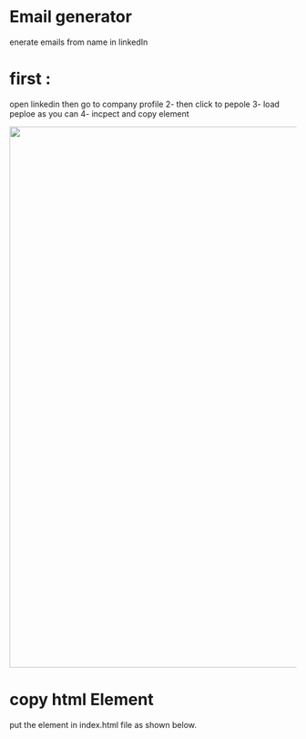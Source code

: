 <h1>Email generator</h1>

<p>enerate emails from name in linkedIn </p>
<h1>first :</h1>
<p>open linkedin then go to company profile 
2- then click to pepole
3- load peploe as you can 
4- incpect and copy element 
</p>

<img src ="data:img/base64/" width="950px">


<h1>copy html Element</h1>
<p>put the element in index.html file as shown below.</p>

<img src="" >


